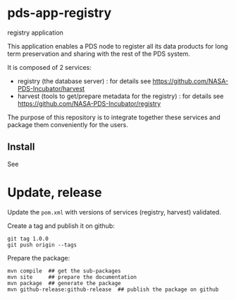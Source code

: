 # pds-app-registry

registry application 

This application enables a PDS node to register all its data products for long term preservation and sharing with the rest of the PDS system.

It is composed of 2 services:
 - registry (the database server) : for details see https://github.com/NASA-PDS-Incubator/harvest
 - harvest (tools to get/prepare metadata for the registry) : for details see https://github.com/NASA-PDS-Incubator/registry
 
The purpose of this repository is to integrate together these services and package them conveniently for the users.

## Install

See <pds-engineering doc produced by mvn site>

# Update, release


Update the `pom.xml` with versions of services (registry, harvest) validated.

Create a tag and publish it on github:

    git tag 1.0.0
    git push origin --tags
    
Prepare the package:

    mvn compile  ## get the sub-packages
    mvn site     ## prepare the documentation
    mvn package  ## generate the package
    mvn github-release:github-release  ## publish the package on github

    